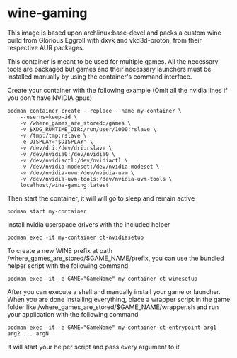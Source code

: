 # wine-gaming
This image is based upon archlinux:base-devel and packs a custom wine build from Glorious Eggroll with dxvk and vkd3d-proton, from their respective AUR packages.

This container is meant to be used for multiple games. All the necessary tools are packaged but games and their necessary launchers must be installed manually by using the container's command interface. 

Create your container with the following example (Omit all the nvidia lines if you don't have NVIDIA gpus)
```
podman container create --replace --name my-container \
    --userns=keep-id \
    -v /where_games_are_stored:/games \
    -v $XDG_RUNTIME_DIR:/run/user/1000:rslave \
    -v /tmp:/tmp:rslave \
    -e DISPLAY="$DISPLAY" \
    -v /dev/dri:/dev/dri:rslave \
    -v /dev/nvidia0:/dev/nvidia0 \
    -v /dev/nvidiactl:/dev/nvidiactl \
    -v /dev/nvidia-modeset:/dev/nvidia-modeset \
    -v /dev/nvidia-uvm:/dev/nvidia-uvm \
    -v /dev/nvidia-uvm-tools:/dev/nvidia-uvm-tools \
    localhost/wine-gaming:latest
```
Then start the container, it will will go to sleep and remain active
```
podman start my-container
```
Install nvidia userspace drivers with the included helper
```
podman exec -it my-container ct-nvidiasetup
```
To create a new WINE prefix at path /where_games_are_stored/$GAME_NAME/prefix, you can use the bundled helper script with the following command
```
podman exec -it -e GAME="GameName" my-container ct-winesetup
```
After you can execute a shell and manually install your game or launcher.
When you are done installing everything, place a wrapper script in the game folder like /where_games_are_stored/$GAME_NAME/wrapper.sh and run your application with the following command
```
podman exec -it -e GAME="GameName" my-container ct-entrypoint arg1 arg2 ... argN
```
It will start your helper script and pass every argument to it